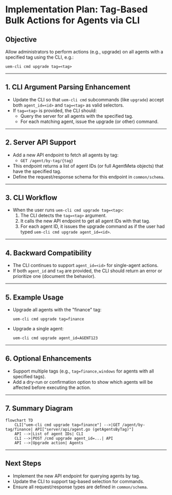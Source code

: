 # Implementation Plan: Tag-Based Bulk Actions for Agents via CLI

## Objective
Allow administrators to perform actions (e.g., upgrade) on all agents with a specified tag using the CLI, e.g.:
```
uem-cli cmd upgrade tag=<tag>
```

---

## 1. CLI Argument Parsing Enhancement
- Update the CLI so that `uem-cli cmd` subcommands (like `upgrade`) accept both `agent_id=<id>` and `tag=<tag>` as valid selectors.
- If `tag=<tag>` is provided, the CLI should:
  - Query the server for all agents with the specified tag.
  - For each matching agent, issue the upgrade (or other) command.

---

## 2. Server API Support
- Add a new API endpoint to fetch all agents by tag:
  - `GET /agent/by-tag/{tag}`
- This endpoint returns a list of agent IDs (or full AgentMeta objects) that have the specified tag.
- Define the request/response schema for this endpoint in `common/schema`.

---

## 3. CLI Workflow
- When the user runs `uem-cli cmd upgrade tag=<tag>`:
  1. The CLI detects the `tag=<tag>` argument.
  2. It calls the new API endpoint to get all agent IDs with that tag.
  3. For each agent ID, it issues the upgrade command as if the user had typed `uem-cli cmd upgrade agent_id=<id>`.

---

## 4. Backward Compatibility
- The CLI continues to support `agent_id=<id>` for single-agent actions.
- If both `agent_id` and `tag` are provided, the CLI should return an error or prioritize one (document the behavior).

---

## 5. Example Usage
- Upgrade all agents with the "finance" tag:
  ```
  uem-cli cmd upgrade tag=finance
  ```
- Upgrade a single agent:
  ```
  uem-cli cmd upgrade agent_id=AGENT123
  ```

---

## 6. Optional Enhancements
- Support multiple tags (e.g., `tag=finance,windows` for agents with all specified tags).
- Add a dry-run or confirmation option to show which agents will be affected before executing the action.

---

## 7. Summary Diagram

```mermaid
flowchart TD
    CLI["uem-cli cmd upgrade tag=finance"] -->|GET /agent/by-tag/finance| API["server/api/agent.go (getAgentsByTag)"]
    API -->|List of agent IDs| CLI
    CLI -->|POST /cmd upgrade agent_id=...| API
    API -->|Upgrade action| Agents
```

---

## Next Steps
- Implement the new API endpoint for querying agents by tag.
- Update the CLI to support tag-based selection for commands.
- Ensure all request/response types are defined in `common/schema`.

